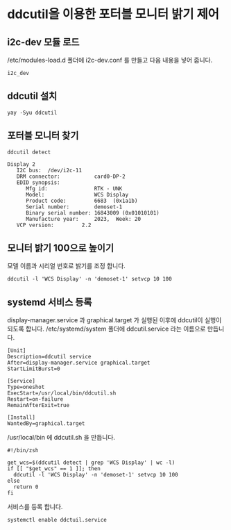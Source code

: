 # ddcutil을 이용한 포터블 모니터 밝기 제어

## i2c-dev 모듈 로드
/etc/modules-load.d 폴더에 i2c-dev.conf 를 만들고 다음 내용을 넣어 줍니다.
```
i2c_dev
```

## ddcutil 설치
```shell
yay -Syu ddcutil
```

## 포터블 모니터 찾기
```shell
ddcutil detect

Display 2
   I2C bus:  /dev/i2c-11
   DRM connector:           card0-DP-2
   EDID synopsis:
      Mfg id:               RTK - UNK
      Model:                WCS Display
      Product code:         6683  (0x1a1b)
      Serial number:        demoset-1
      Binary serial number: 16843009 (0x01010101)
      Manufacture year:     2023,  Week: 20
   VCP version:         2.2
```

## 모니터 밝기 100으로 높이기
모델 이름과 시리얼 번호로 밝기를 조정 합니다.
```shell
ddcutil -l 'WCS Display' -n 'demoset-1' setvcp 10 100
```

## systemd 서비스 등록
display-manager.service 과 graphical.target 가 실행된 이후에 ddcutil이 실행이 되도록 합니다. /etc/systemd/system 폴더에 ddcutil.service 라는 이름으로 만듭니다.
```
[Unit]
Description=ddcutil service 
After=display-manager.service graphical.target
StartLimitBurst=0

[Service]
Type=oneshot
ExecStart=/usr/local/bin/ddcutil.sh
Restart=on-failure
RemainAfterExit=true

[Install]
WantedBy=graphical.target
```
/usr/local/bin 에 ddcutil.sh 을 만듭니다.

```shell
#!/bin/zsh

get_wcs=$(ddcutil detect | grep 'WCS Display' | wc -l)
if [[ "$get_wcs" == 1 ]]; then
  ddcutil -l 'WCS Display' -n 'demoset-1' setvcp 10 100
else
  return 0
fi

```

서비스를 등록 합니다.
```shell
systemctl enable ddctuil.service
```